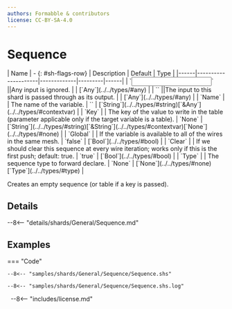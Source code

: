```yaml
---
authors: Formabble & contributors
license: CC-BY-SA-4.0
---
```



# Sequence

<div class="sh-parameters" markdown="1">
| Name | - {: #sh-flags-row} | Description | Default | Type |
|------|---------------------|-------------|---------|------|
| `<input>` ||Any input is ignored. | | [`Any`](../../types/#any) |
| `<output>` ||The input to this shard is passed through as its output. | | [`Any`](../../types/#any) |
| `Name` |  | The name of the variable. | `` | [`String`](../../types/#string)[`&Any`](../../types/#contextvar) |
| `Key` |  | The key of the value to write in the table (parameter applicable only if the target variable is a table). | `None` | [`String`](../../types/#string)[`&String`](../../types/#contextvar)[`None`](../../types/#none) |
| `Global` |  | If the variable is available to all of the wires in the same mesh. | `false` | [`Bool`](../../types/#bool) |
| `Clear` |  | If we should clear this sequence at every wire iteration; works only if this is the first push; default: true. | `true` | [`Bool`](../../types/#bool) |
| `Type` |  | The sequence type to forward declare. | `None` | [`None`](../../types/#none)[`Type`](../../types/#type) |

</div>

Creates an empty sequence (or table if a key is passed).

## Details

--8<-- "details/shards/General/Sequence.md"


## Examples

=== "Code"

  ```x86asm linenums="1"
  --8<-- "samples/shards/General/Sequence/Sequence.shs"
  ```

  ```
  --8<-- "samples/shards/General/Sequence/Sequence.shs.log"
  ```
&nbsp;
--8<-- "includes/license.md"

